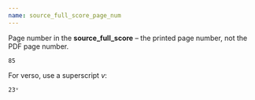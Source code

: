 ```yaml
---
name: source_full_score_page_num
---
```

Page number in the **source_full_score** – the printed page number, not the PDF page number.

```
85
```

For verso, use a superscript _v_:

```
23ᵛ
```